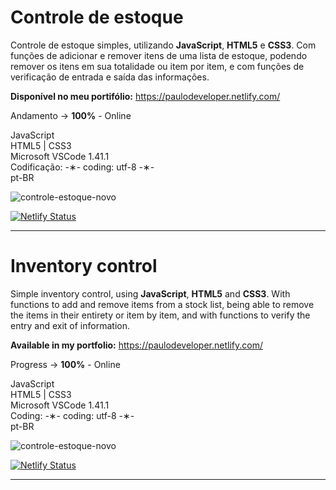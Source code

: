 # Controle de estoque

Controle de estoque simples, utilizando <strong>JavaScript</strong>, <strong>HTML5</strong> e <strong>CSS3</strong>. Com funções de adicionar e remover itens de uma lista de estoque, podendo remover os itens em sua totalidade ou item por item, e com funções de verificação de entrada e saída das informações.

<strong>Disponível no meu portifólio:</strong> https://paulodeveloper.netlify.com/

Andamento -> <strong>100%</strong> - Online

JavaScript </br>
HTML5 | CSS3 </br>
Microsoft VSCode 1.41.1 </br>
Codificação: -&lowast;- coding: utf-8 -&lowast;- </br>
pt-BR </br> 

![controle-estoque-novo](https://github.com/alpdias/controle-estoque-js/blob/master/img/controle-estoque-novo.jpg)

[![Netlify Status](https://api.netlify.com/api/v1/badges/1a92f5f7-daea-481e-a2d1-49f5a60a2e36/deploy-status)](https://app.netlify.com/sites/controle-estoque/deploys)

--------------------------------------------------------------------------------------------------------------------------

# Inventory control

Simple inventory control, using <strong>JavaScript</strong>, <strong>HTML5</strong> and <strong>CSS3</strong>. With functions to add and remove items from a stock list, being able to remove the items in their entirety or item by item, and with functions to verify the entry and exit of information.

<strong>Available in my portfolio:</strong> https://paulodeveloper.netlify.com/

Progress -> <strong>100%</strong> - Online

JavaScript </br>
HTML5 | CSS3 </br>
Microsoft VSCode 1.41.1 </br>
Coding: -&lowast;- coding: utf-8 -&lowast;- </br>
pt-BR </br>

![controle-estoque-novo](https://github.com/alpdias/controle-estoque-js/blob/master/img/controle-estoque-novo.jpg)

[![Netlify Status](https://api.netlify.com/api/v1/badges/1a92f5f7-daea-481e-a2d1-49f5a60a2e36/deploy-status)](https://app.netlify.com/sites/controle-estoque/deploys)

--------------------------------------------------------------------------------------------------------------------------
